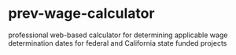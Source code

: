 # prev-wage-calculator
 professional web-based calculator for determining applicable wage determination dates for federal and California state funded projects
